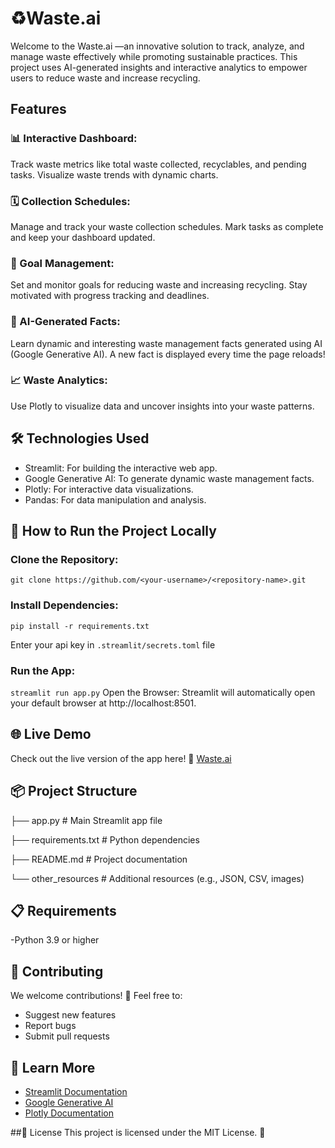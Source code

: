 # ♻️Waste.ai
Welcome to the Waste.ai —an innovative solution to track, analyze, and manage waste effectively while promoting sustainable practices. This project uses AI-generated insights and interactive analytics to empower users to reduce waste and increase recycling.

## Features

### 📊 Interactive Dashboard:

Track waste metrics like total waste collected, recyclables, and pending tasks.
Visualize waste trends with dynamic charts.

### 🗓️ Collection Schedules:

Manage and track your waste collection schedules.
Mark tasks as complete and keep your dashboard updated.

### 🎯 Goal Management:

Set and monitor goals for reducing waste and increasing recycling.
Stay motivated with progress tracking and deadlines.

### 🤖 AI-Generated Facts:

Learn dynamic and interesting waste management facts generated using AI (Google Generative AI).
A new fact is displayed every time the page reloads!

### 📈 Waste Analytics:

Use Plotly to visualize data and uncover insights into your waste patterns.

## 🛠️ Technologies Used
- Streamlit: For building the interactive web app.
- Google Generative AI: To generate dynamic waste management facts.
- Plotly: For interactive data visualizations.
- Pandas: For data manipulation and analysis.

## 🚀 How to Run the Project Locally
### Clone the Repository:
`git clone https://github.com/<your-username>/<repository-name>.git`

### Install Dependencies:
`pip install -r requirements.txt`

Enter your api key in `.streamlit/secrets.toml` file

### Run the App:
`streamlit run app.py`
Open the Browser:
Streamlit will automatically open your default browser at http://localhost:8501.

## 🌐 Live Demo
Check out the live version of the app here! 🚀
[Waste.ai](https://wasteai-zbo5bieytkpwdfhanlwpee.streamlit.app/)

## 📦 Project Structure

<p>├── app.py                # Main Streamlit app file</p>
<p>├── requirements.txt      # Python dependencies</p>
<p>├── README.md             # Project documentation</p>
<p>└── other_resources       # Additional resources (e.g., JSON, CSV, images)</p>


## 📋 Requirements
-Python 3.9 or higher

## 🤝 Contributing
We welcome contributions! 🎉
Feel free to:
- Suggest new features
- Report bugs
- Submit pull requests

## 🧠 Learn More
- [Streamlit Documentation](https://docs.streamlit.io/)
- [Google Generative AI](https://ai.google.dev/gemini-api/docs)
- [Plotly Documentation](https://plotly.com/python/)

##📝 License
This project is licensed under the MIT License. 📜


